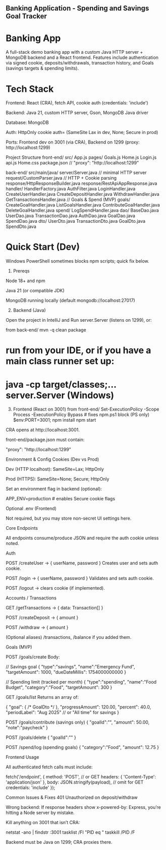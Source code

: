 ## Banking Application - Spending and Savings Goal Tracker

# Banking App

A full-stack demo banking app with a custom Java HTTP server + MongoDB backend and a React frontend.
Features include authentication via signed cookie, deposits/withdrawals, transaction history, and Goals (savings targets & spending limits).

# Tech Stack

Frontend: React (CRA), fetch API, cookie auth (credentials: 'include')

Backend: Java 21, custom HTTP server, Gson, MongoDB Java driver

Database: MongoDB

Auth: HttpOnly cookie auth=<hash> (SameSite Lax in dev, None; Secure in prod)

Ports: Frontend dev on 3001 (via CRA), Backend on 1299 (proxy: http://localhost:1299)

Project Structure
front-end/
  src/
    App.js
    pages/
      Goals.js
    Home.js
    Login.js
    api.js
    Home.css
  package.json   // "proxy": "http://localhost:1299"

back-end/
  src/main/java/
    server/Server.java                // minimal HTTP server
    request/CustomParser.java         // HTTP + Cookie parsing
    response/HttpResponseBuilder.java
    response/RestApiAppResponse.java
    handler/
      HandlerFactory.java
      AuthFilter.java
      LoginHandler.java
      CreateUserHandler.java
      CreateDepositHandler.java
      WithdrawHandler.java
      GetTransactionsHandler.java
      // Goals & Spend (MVP)
      goals/
        CreateGoalHandler.java
        ListGoalsHandler.java
        ContributeGoalHandler.java
        DeleteGoalHandler.java
      spend/
        LogSpendHandler.java
    dao/
      BaseDao.java
      UserDao.java
      TransactionDao.java
      AuthDao.java
      GoalDao.java
      SpendDao.java
    dto/
      UserDto.java
      TransactionDto.java
      GoalDto.java
      SpendDto.java

# Quick Start (Dev)

Windows PowerShell sometimes blocks npm scripts; quick fix below.

1) Prereqs

Node 18+ and npm

Java 21 (or compatible JDK)

MongoDB running locally (default mongodb://localhost:27017)

2) Backend (Java)

Open the project in IntelliJ and Run server.Server (listens on 1299), or:

from back-end/
mvn -q clean package
# run from your IDE, or if you have a main class runner set up:
# java -cp target/classes;... server.Server   (Windows)

3) Frontend (React on 3001)
from front-end/
Set-ExecutionPolicy -Scope Process -ExecutionPolicy Bypass   # fixes npm.ps1 block (PS only)
$env:PORT=3001; npm install
npm start


CRA opens at http://localhost:3001.

front-end/package.json must contain:

"proxy": "http://localhost:1299"

Environment & Config
Cookies (Dev vs Prod)

Dev (HTTP localhost): SameSite=Lax; HttpOnly

Prod (HTTPS): SameSite=None; Secure; HttpOnly

Set an environment flag in backend (optional):

APP_ENV=production   # enables Secure cookie flags

Optional .env (Frontend)

Not required, but you may store non-secret UI settings here.

Core Endpoints

All endpoints consume/produce JSON and require the auth cookie unless noted.

Auth

POST /createUser → { userName, password }
Creates user and sets auth cookie.

POST /login → { userName, password }
Validates and sets auth cookie.

POST /logout → clears cookie (if implemented).

Accounts / Transactions

GET /getTransactions → { data: Transaction[] }

POST /createDeposit → { amount }

POST /withdraw → { amount }

(Optional aliases) /transactions, /balance if you added them.

Goals (MVP)

POST /goals/create
Body:

// Savings goal
{ "type":"savings", "name":"Emergency Fund", "targetAmount": 1000, "dueDateMillis": 1754000000000 }

// Spending limit (tracked per month)
{ "type":"spending", "name":"Food Budget", "category":"Food", "targetAmount": 300 }


GET /goals/list
Returns an array of:

{
  "goal": { /* GoalDto */ },
  "progressAmount": 120.00,
  "percent": 40.0,
  "periodLabel": "Aug 2025" // or "All time" for savings
}


POST /goals/contribute (savings only)
{ "goalId":"<id>", "amount": 50.00, "note":"paycheck" }

POST /goals/delete
{ "goalId":"<id>" }

POST /spend/log (spending goals)
{ "category":"Food", "amount": 12.75 }

Frontend Usage

All authenticated fetch calls must include:

fetch('/endpoint', {
  method: 'POST',                 // or GET
  headers: { 'Content-Type': 'application/json' },
  body: JSON.stringify(payload),  // omit for GET
  credentials: 'include'
});



Common Issues & Fixes
401 Unauthorized on deposit/withdraw

Wrong backend: If response headers show x-powered-by: Express, you’re hitting a Node server by mistake.

Kill anything on 3001 that isn’t CRA:

netstat -ano | findstr :3001
tasklist /FI "PID eq <PID>"
taskkill /PID <PID> /F


Backend must be Java on 1299; CRA proxies there.

